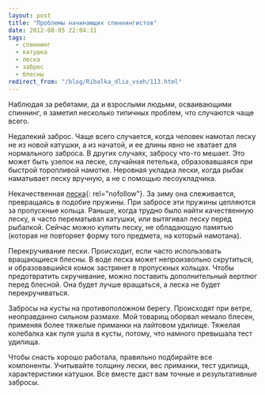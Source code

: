 ```yaml
---
layout: post
title: "Проблемы начинающих спиннингистов"
date: 2012-08-05 22:04:11
tags:
  - спиннинг
  - катушка
  - леска
  - заброс
  - блесны
redirect_from: "/blog/Ribalka_dlia_vseh/113.html"
---
```

Наблюдая за ребятами, да и взрослыми людьми, осваивающими спиннинг, я
заметил несколько типичных проблем, что случаются чаще всего.

Недалекий заброс. Чаще всего случается, когда человек намотал леску не
из новой катушки, а из начатой, и ее длины явно не хватает для
нормального заброса. В других случаях, забросу что-то мешает. Это может
быть узелок на леске, случайная петелька, образовавшаяся при быстрой
торопливой намотке. Неровная укладка лески, когда рыбак наматывает леску
вручную, а не с помощью лесоукладчика.

Некачественная [леска][1]{: rel="nofollow"}. За зиму она слеживается,
превращаясь в подобие пружины. При забросе эти пружины цепляются за
пропускные кольца. Раньше, когда трудно было найти качественную леску, я
часто перематывал катушки, или вытягивал леску перед рыбалкой. Сейчас
можно купить леску, не обладающую памятью (которая не повторяет форму
того предмета, на который намотана).

Перекручивание лески. Происходит, если часто использовать вращающиеся
блесны. В воде леска может непроизвольно скрутиться, и образовавшийся
комок застрянет в пропускных кольцах. Чтобы предотвратить скручивание,
можно поставить дополнительный вертлюг перед блесной. Она будет лучше
вращаться, а леска не будет перекручиваться.

Забросы на кусты на противоположном берегу. Происходят при ветре,
неоправданно сильном размахе. Мой товарищ оборвал немало блесен,
применяя более тяжелые приманки на лайтовом удилище. Тяжелая колебалка
как пуля ушла в кусты, потому, что намного превышала тест удилища.

Чтобы снасть хорошо работала, правильно подбирайте все компоненты.
Учитывайте толщину лески, вес приманки, тест удилища, характеристики
катушки. Все вместе даст вам точные и результативные забросы.

[1]: http://fishingguru.ru/blog/sposoby/169.html

